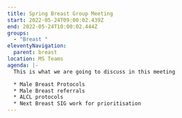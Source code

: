 ```yaml
---
title: Spring Breast Group Meeting
start: 2022-05-24T09:00:02.439Z
end: 2022-05-24T10:00:02.444Z
groups:
  - "Breast "
eleventyNavigation:
  parent: breast
location: MS Teams
agenda: |-
  This is what we are going to discuss in this meeting

  * Male Breast Protocols
  * Male Breast referrals
  * ALCL protocols
  * Next Breast SIG work for prioritisation
---
```

